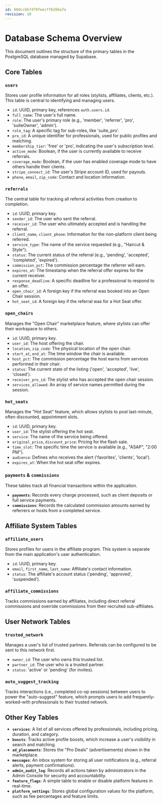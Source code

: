 ```yaml
---
id: 68dccbb7479feecff6266a7a
revision: 10
---
```


# Database Schema Overview

This document outlines the structure of the primary tables in the PostgreSQL database managed by Supabase.

## Core Tables

### `users`

Stores user profile information for all roles (stylists, affiliates, clients, etc.). This table is central to identifying and managing users.

- `id`: UUID, primary key, references `auth.users.id`.
- `full_name`: The user's full name.
- `role`: The user's primary role (e.g., 'member', 'referrer', 'pro', 'suiteOwner', 'admin').
- `role_tag`: A specific tag for sub-roles, like 'suite_pro'.
- `pro_id`: A unique identifier for professionals, used for public profiles and matching.
- `membership_tier`: 'free' or 'pro', indicating the user's subscription level.
- `active_mode`: Boolean, if the user is currently available to receive referrals.
- `coverage_mode`: Boolean, if the user has enabled coverage mode to have others handle their clients.
- `stripe_connect_id`: The user's Stripe account ID, used for payouts.
- `phone`, `email`, `zip_code`: Contact and location information.

### `referrals`

The central table for tracking all referral activities from creation to completion.

- `id`: UUID, primary key.
- `sender_id`: The user who sent the referral.
- `receiver_id`: The user who ultimately accepted and is handling the referral.
- `client_name`, `client_phone`: Information for the non-platform client being referred.
- `service_type`: The name of the service requested (e.g., "Haircut & Style").
- `status`: The current status of the referral (e.g., 'pending', 'accepted', 'completed', 'expired').
- `commission_pct`: The commission percentage the referrer will earn.
- `expires_at`: The timestamp when the referral offer expires for the current receiver.
- `response_deadline`: A specific deadline for a professional to respond to an offer.
- `open_chair_id`: A foreign key if the referral was booked into an Open Chair session.
- `hot_seat_id`: A foreign key if the referral was for a Hot Seat offer.

### `open_chairs`

Manages the "Open Chair" marketplace feature, where stylists can offer their workspace to others.

- `id`: UUID, primary key.
- `user_id`: The host offering the chair.
- `location`, `zip_code`: The physical location of the open chair.
- `start_at`, `end_at`: The time window the chair is available.
- `host_pct`: The commission percentage the host earns from services performed in their chair.
- `status`: The current state of the listing ('open', 'accepted', 'live', 'closed').
- `receiver_pro_id`: The stylist who has accepted the open chair session.
- `services_allowed`: An array of service names permitted during the session.

### `hot_seats`

Manages the "Hot Seat" feature, which allows stylists to post last-minute, often discounted, appointment slots.

- `id`: UUID, primary key.
- `user_id`: The stylist offering the hot seat.
- `service`: The name of the service being offered.
- `original_price`, `discount_price`: Pricing for the flash sale.
- `time_slot`: The specific time the service is available (e.g., "ASAP", "2:00 PM").
- `audience`: Defines who receives the alert ('favorites', 'clients', 'local').
- `expires_at`: When the hot seat offer expires.

### `payments` & `commissions`

These tables track all financial transactions within the application.

- **`payments`**: Records every charge processed, such as client deposits or full service payments.
- **`commissions`**: Records the calculated commission amounts earned by referrers or hosts from a completed service.

## Affiliate System Tables

### `affiliate_users`

Stores profiles for users in the affiliate program. This system is separate from the main application's user authentication.

- `id`: UUID, primary key.
- `email`, `first_name`, `last_name`: Affiliate's contact information.
- `status`: The affiliate's account status ('pending', 'approved', 'suspended').

### `affiliate_commissions`

Tracks commissions earned by affiliates, including direct referral commissions and override commissions from their recruited sub-affiliates.

## User Network Tables

### `trusted_network`

Manages a user's list of trusted partners. Referrals can be configured to be sent to this network first.

- `owner_id`: The user who owns this trusted list.
- `partner_id`: The user who is a trusted partner.
- `status`: 'active' or 'pending' (for invites).

### `auto_suggest_tracking`

Tracks interactions (i.e., completed co-op sessions) between users to power the "auto-suggest" feature, which prompts users to add frequently-worked-with professionals to their trusted network.

## Other Key Tables

- **`services`**: A list of all services offered by professionals, including pricing, duration, and category.
- **`boosts`**: Tracks active profile boosts, which increase a user's visibility in search and matching.
- **`ad_placements`**: Stores the "Pro Deals" (advertisements) shown in the marketplace.
- **`messages`**: An inbox system for storing all user notifications (e.g., referral alerts, payment confirmations).
- **`admin_audit_log`**: Records all actions taken by administrators in the Admin Console for security and accountability.
- **`feature_flags`**: A simple table to enable or disable platform features in real-time.
- **`platform_settings`**: Stores global configuration values for the platform, such as fee percentages and feature limits.